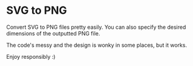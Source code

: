 # SVG to PNG
Convert SVG to PNG files pretty easily. You can also specify the desired dimensions of the outputted PNG file.

The code's messy and the design is wonky in some places, but it works.

Enjoy responsibly :)